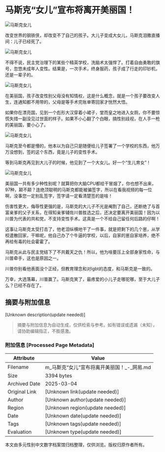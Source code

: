 # 马斯克“女儿”宣布将离开美丽国！

![马斯克女儿](https://nimg.ws.126.net/?url=http%3A%2F%2Fdingyue.ws.126.net%2F2024%2F1112%2Fb953fc87j00smuenn000wd000f400bam.jpg&thumbnail=750x2147483647&quality=75&type=jpg)

改变世界的钢铁侠，却改变不了自己的孩子。大儿子变成大女儿，马斯克泪撒直播间：儿子已经死了。

![马斯克女儿](https://nimg.ws.126.net/?url=http%3A%2F%2Fdingyue.ws.126.net%2F2024%2F1112%2Fb953fc87j00smuenn000wd000f400bam.jpg&thumbnail=750x2147483647&quality=75&type=webp)

不得不说，民主党治理下的某些个精英学校，洗脑术太强悍了。打着自由勇敢的旗号，忽悠未成年人变性。结果是，一次手术，终身服药，孩子成了行走的印钞机，还是一辈子的。

![马斯克女儿](https://nimg.ws.126.net/?url=http%3A%2F%2Fdingyue.ws.126.net%2F2024%2F1112%2Ff3d6ac4ej00smueny001bd000go00m2m.jpg&thumbnail=750x2147483647&quality=75&type=webp)

在美丽国，孩子改变性别父母没有知情权，这是什么概念，就是一个孩子要改变人生，连通知都不用带的，父母是等手术完账单寄回家才恍然大悟。

如果你在漂亮国，见到一个彪形大汉穿着小裙子，堂而皇之地进入女厕，你不要惊慌失措一副没见过世面的样子。如果不小心翻了个白眼，搞性别歧视，在人手一枪的美丽国，要小心了。

![马斯克女儿](https://nimg.ws.126.net/?url=http%3A%2F%2Fdingyue.ws.126.net%2F2024%2F1112%2F86afb8d4j00smuen6002gd000pg00gwm.jpg&thumbnail=750x2147483647&quality=75&type=webp)

马斯克至今都是懵的，他本以为自己只是随便给儿子签署了一个学校的东西，他万万没想到，签的这个东西，竟是儿子的变性手术。

等到马斯克再见到大儿子的时候，他见到了一个大女儿。好一个“生儿育女”！

![马斯克女儿](https://nimg.ws.126.net/?url=http%3A%2F%2Fdingyue.ws.126.net%2F2024%2F1112%2F66a8fc1cj00smueom001bd000s600fum.jpg&thumbnail=750x2147483647&quality=75&type=webp)

美丽国一共有多少种性别呢？就算把你大脑CPU都给干冒烟了，你也想不出来，97种，颠不颠？连绝顶聪明的马斯克都能被骗签字，所以在看我视频的每一位啊，没事您一定别乱签字，签字请一定看清楚签的是啥！

伤害性更大，侮辱性更强的是，马斯克的大儿子不光是阉割了自己，还断绝了与首富亲爹的父子关系，在得知亲爹辅佐川普胜选之后，还决定要离开美丽国！因为以川普为代表的共和党，不支持变性手术。这真是一个不给自己留任何后路的仔啊！

这事让马斯克太受打击了，他老泪纵横地干了一件事，就是把剩下的几个崽，从学校遣散回家，干嘛呢，他自己办了个牛逼的学校，以后，自家的崽自家培养，绝不再给有毒的社会霍霍了。

马斯克从此与民主党结下了不共戴天之仇！所以，他为啥要压上全部身家性命，与川普牵手，这也是原因之一。

川普你别看他表面没个正经，但教育理念和对lgbt的态度，和马斯克是一致的。

万幸，大选落幕，川普赢了。马斯克笑了，最疼爱的小儿子走哪驼哪，至于大儿子么？已经不存在了。
<!-- tcd_original_link https://m.163.com/dy/article_cambrian/JGR28QAM0556AHMA.html -->


## 摘要与附加信息

<!-- tcd_abstract -->
[Unknown description(update needed)]
<!-- tcd_abstract_end -->

> 摘要与附加信息为自动生成，仅供检索与参考。如有错误或遗漏（未知），请协助编辑指正，不胜感激。

### 附加信息 [Processed Page Metadata]

| Attribute       | Value                                  |
|-----------------|----------------------------------------|
| Filename        | m_马斯克“女儿”宣布将离开美丽国！_-_网易.md                             |
| Size            | 3394 bytes                           |
| Archived Date   | 2025-03-04                             |
| Original Link   | [Unknown link(update needed)]                       |
| Author          | [Unknown author(update needed)]                               |
| Region          | [Unknown region(update needed)]                               |
| Date            | [Unknown date(update needed)]                                 |
| Tags            | [Unknown tags(update needed)]                                 |
| Evaluation            | [Unknown type(update needed)]                                 |
<!-- tcd_table_end -->

本文由多元性别中文数字档案馆归档整理，仅供浏览。版权归原作者所有。
